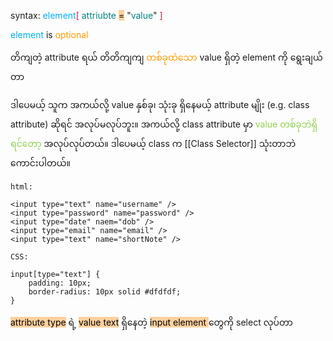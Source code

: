 
syntax: <span style="color:rgb(0, 176, 240)">element</span><span style="color:rgb(220, 20, 60)">[</span> <span style="color:rgb(0, 128, 128)">attriubte</span> <mark style="background: #FFB86CA6;">=</mark> "<span style="color:rgb(0, 128, 128)">value</span>" <span style="color:rgb(220, 20, 60)">]</span> 

<span style="color:rgb(0, 176, 240)">element</span> is <span style="color:rgb(255, 155, 0)">optional</span> 

တိကျတဲ့ attribute ရယ် တိတိကျကျ <span style="color:rgb(255, 155, 0)">တစ်ခုထဲသော</span> value ရှိတဲ့ element ကို ရွေးချယ်တာ

ဒါပေမယ့် သူက အကယ်လို့ value နှစ်ခု၊ သုံးခု ရှိနေမယ့် attribute မျိုး (e.g. class attribute) ဆိုရင် အလုပ်မလုပ်ဘူး။ အကယ်လို့ class ‌attribute မှာ <span style="color:rgb(146, 208, 80)">value တစ်ခုဘဲရှိရင်တော</span>့ အလုပ်လုပ်တယ်။ ဒါပေမယ့် class က [[Class Selector]] သုံးတာဘဲ ကောင်းပါတယ်။
```
html:

<input type="text" name="username" />
<input type="password" name="password" />
<input type="date" naem="dob" />
<input type="email" name="email" />
<input type="text" name="shortNote" />
```

```
CSS:

input[type="text"] {
	padding: 10px;
	border-radius: 10px solid #dfdfdf;
}

```

<mark style="background: #FFB86CA6;">attribute type</mark> ရဲ့ <mark style="background: #FFB86CA6;">value text</mark> ရှိနေတဲ့ <mark style="background: #FFB86CA6;">input element </mark>တွေကို select လုပ်တာ